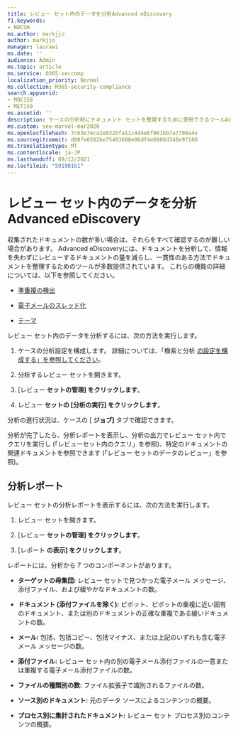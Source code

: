 ```yaml
---
title: レビュー セット内のデータを分析Advanced eDiscovery
f1.keywords:
- NOCSH
ms.author: markjjo
author: markjjo
manager: laurawi
ms.date: ''
audience: Admin
ms.topic: article
ms.service: O365-seccomp
localization_priority: Normal
ms.collection: M365-security-compliance
search.appverid:
- MOE150
- MET150
ms.assetid: ''
description: ケースの分析時にドキュメント セットを整理するために使用できるツールAdvanced eDiscoveryします。
ms.custom: seo-marvel-mar2020
ms.openlocfilehash: 7c63e7eca2e032bfa11c4d4e6f961bb7a7700a4e
ms.sourcegitcommit: d08fe0282be75483608e96df4e6986d346e97180
ms.translationtype: MT
ms.contentlocale: ja-JP
ms.lasthandoff: 09/12/2021
ms.locfileid: "59190161"
---
```

# <a name="analyze-data-in-a-review-set-in-advanced-ediscovery"></a>レビュー セット内のデータを分析Advanced eDiscovery

収集されたドキュメントの数が多い場合は、それらをすべて確認するのが難しい場合があります。 Advanced eDiscoveryには、ドキュメントを分析して、情報を失わずにレビューするドキュメントの量を減らし、一貫性のある方法でドキュメントを整理するためのツールが多数提供されています。 これらの機能の詳細については、以下を参照してください。

- [準重複の検出](near-duplicate-detection-in-advanced-ediscovery.md)

- [電子メールのスレッド化](email-threading-in-advanced-ediscovery.md)

- [テーマ](themes-in-advanced-ediscovery.md)

レビュー セット内のデータを分析するには、次の方法を実行します。

1. ケースの分析設定を構成します。 詳細については、「検索と分析 [の設定を構成する」を参照してください](configure-search-and-analytics-settings-in-advanced-ediscovery.md)。

2. 分析するレビュー セットを開きます。

3. [レビュー **セットの管理] をクリックします**。

4. レビュー **セットの [分析の実行] をクリックします**。

分析の進行状況は、ケースの [ **ジョブ]** タブで確認できます。

 分析が完了したら、分析レポートを表示し、分析の出力でレビュー セット内でクエリを実行し (「レビュー[](review-set-search.md)セット内のクエリ」を参照)、特定のドキュメントの関連ドキュメントを[](reviewing-data-in-review-set.md)参照できます (「レビュー セットのデータのレビュー」を参照)。

## <a name="analytics-report"></a>分析レポート

レビュー セットの分析レポートを表示するには、次の方法を実行します。

1. レビュー セットを開きます。

2. [レビュー **セットの管理] をクリックします**。

3. [レポート **の表示] をクリックします**。

レポートには、分析から 7 つのコンポーネントがあります。

- **ターゲットの母集団:** レビュー セットで見つかった電子メール メッセージ、添付ファイル、および緩やかなドキュメントの数。

- **ドキュメント (添付ファイルを除く):** ピボット、ピボットの重複に近い固有のドキュメント、または別のドキュメントの正確な重複である緩いドキュメントの数。

- **メール:** 包括、包括コピー、包括マイナス、または上記のいずれも含む電子メール メッセージの数。

- **添付ファイル:** レビュー セット内の別の電子メール添付ファイルの一意または重複する電子メール添付ファイルの数。

- **ファイルの種類別の数:** ファイル拡張子で識別されるファイルの数。

- **ソース別のドキュメント:** 元のデータ ソースによるコンテンツの概要。

- **プロセス別に集計されたドキュメント:** レビュー セット プロセス別のコンテンツの概要。 
